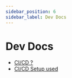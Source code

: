 ```yaml
---
sidebar_position: 6
sidebar_label: Dev Docs
---
```


# Dev Docs

- [CI/CD ?](./ci_cd_docs.md)
- [CI/CD Setup used](./ci_cd_setup.md)
